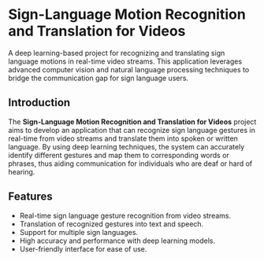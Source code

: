 # Sign-Language Motion Recognition and Translation for Videos

A deep learning-based project for recognizing and translating sign language motions in real-time video streams. This application leverages advanced computer vision and natural language processing techniques to bridge the communication gap for sign language users.

## Introduction

The **Sign-Language Motion Recognition and Translation for Videos** project aims to develop an application that can recognize sign language gestures in real-time from video streams and translate them into spoken or written language. By using deep learning techniques, the system can accurately identify different gestures and map them to corresponding words or phrases, thus aiding communication for individuals who are deaf or hard of hearing.

## Features

- Real-time sign language gesture recognition from video streams.
- Translation of recognized gestures into text and speech.
- Support for multiple sign languages.
- High accuracy and performance with deep learning models.
- User-friendly interface for ease of use.
